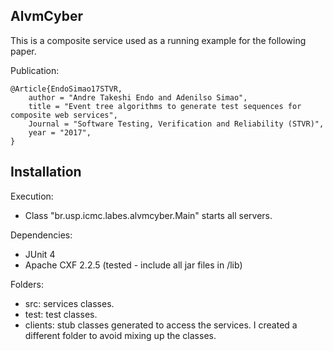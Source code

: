 ## AlvmCyber

This is a composite service used as a running example for the following paper.

Publication:
```
@Article{EndoSimao17STVR,
    author = "Andre Takeshi Endo and Adenilso Simao",
    title = "Event tree algorithms to generate test sequences for composite web services",
    Journal = "Software Testing, Verification and Reliability (STVR)",
    year = "2017", 
} 
```

## Installation

Execution:
- Class "br.usp.icmc.labes.alvmcyber.Main" starts all servers.

Dependencies:
- JUnit 4
- Apache CXF 2.2.5 (tested - include all jar files in /lib)

Folders:
- src: services classes.
- test: test classes.
- clients: stub classes generated to access the services. 
           I created a different folder to avoid mixing up the classes.
